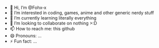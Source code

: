 - 👋 Hi, I’m @Fohx-x
- 👀 I’m interested in coding, games, anime and other generic nerdy stuff
- 🌱 I’m currently learning literally everything
- 💞️ I’m looking to collaborate on nothing >:D
- 📫 How to reach me: this github
- 😄 Pronouns: ...
- ⚡ Fun fact: ...

<!---
Fohx-x/Fohx-x is a ✨ special ✨ repository because its `README.md` (this file) appears on your GitHub profile.
You can click the Preview link to take a look at your changes.
--->
